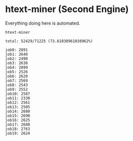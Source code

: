 # htext-miner (Second Engine)

Everything doing here is automated.

```
htext-miner

total: 52429/71225 (73.61038961038962%)

job0: 2891
job1: 2648
job2: 2490
job3: 2638
job4: 2899
job5: 2526
job6: 2620
job7: 2569
job8: 2543
job9: 2552
job10: 2587
job11: 2330
job12: 2561
job13: 2505
job14: 2680
job15: 2690
job16: 2625
job17: 2688
job18: 2763
job19: 2624
```